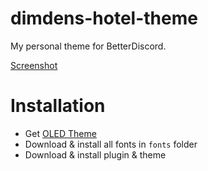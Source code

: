 # dimdens-hotel-theme
My personal theme for BetterDiscord.

[Screenshot](https://lune.dimden.dev/2c1741aa58.png)

# Installation
- Get [OLED Theme](https://github.com/dimdenGD/discord-oled-theme)
- Download & install all fonts in `fonts` folder
- Download & install plugin & theme
